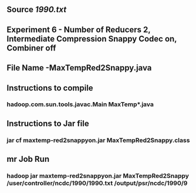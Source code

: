 
## Source *1990.txt*

## Experiment 6 - Number of Reducers 2, Intermediate Compression Snappy Codec on, Combiner off

## File Name -MaxTempRed2Snappy.java

## Instructions to compile

### hadoop.com.sun.tools.javac.Main MaxTemp*.java

## Instructions to Jar file

### jar cf maxtemp-red2snappyon.jar MaxTempRed2Snappy.class

## mr Job Run

### hadoop jar maxtemp-red2snappyon.jar MaxTempRed2Snappy /user/controller/ncdc/1990/1990.txt /output/psr/ncdc/1990/9
